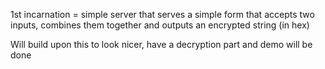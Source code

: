 1st incarnation = simple server that serves a simple form that accepts two inputs, combines them together
and outputs an encrypted string (in hex)

Will build upon this to look nicer, have a decryption part and demo will be done

